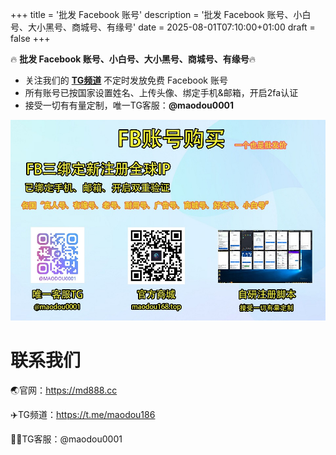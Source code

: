 +++
title = '批发 Facebook 账号'
description = '批发 Facebook 账号、小白号、大小黑号、商城号、有缘号'
date = 2025-08-01T07:10:00+01:00
draft = false
+++


🔥 **批发 Facebook 账号、小白号、大小黑号、商城号、有缘号**🔥 

* 关注我们的 **[TG频道](https://t.me/maodou186)**  不定时发放免费 Facebook 账号 
* 所有账号已按国家设置姓名、上传头像、绑定手机&邮箱，开启2fa认证
* 接受一切有有量定制，唯一TG客服：**@maodou0001** 

![](images/ad.jpeg)

# 联系我们

🌏官网：https://md888.cc

✈️TG频道：https://t.me/maodou186

🕵️‍♀️TG客服：@maodou0001
